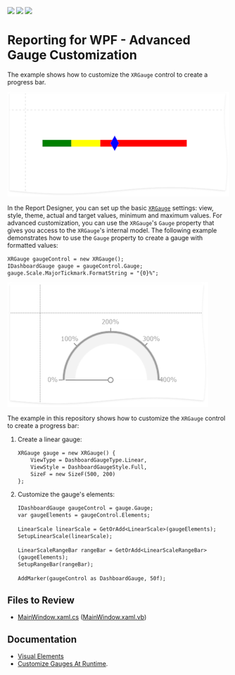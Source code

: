 <!-- default badges list -->
![](https://img.shields.io/endpoint?url=https://codecentral.devexpress.com/api/v1/VersionRange/315547201/22.2.2%2B)
[![](https://img.shields.io/badge/Open_in_DevExpress_Support_Center-FF7200?style=flat-square&logo=DevExpress&logoColor=white)](https://supportcenter.devexpress.com/ticket/details/T951947)
[![](https://img.shields.io/badge/📖_How_to_use_DevExpress_Examples-e9f6fc?style=flat-square)](https://docs.devexpress.com/GeneralInformation/403183)
<!-- default badges end -->
# Reporting for WPF - Advanced Gauge Customization

The example shows how to customize the `XRGauge` control to create a progress bar.

![](images/gauge-progress-bar.png)

In the Report Designer, you can set up the basic [`XRGauge`](https://docs.devexpress.com/XtraReports/DevExpress.XtraReports.UI.XRGauge) settings: view, style, theme, actual and target values, minimum and maximum values. For advanced customization, you can use the `XRGauge`'s
`Gauge` property that gives you access to the `XRGauge`'s internal model. The following example demonstrates how to use the `Gauge` property
to create a gauge with formatted values:

```
XRGauge gaugeControl = new XRGauge();
IDashboardGauge gauge = gaugeControl.Gauge;
gauge.Scale.MajorTickmark.FormatString = "{0}%";
```

![](images/create-gauge-in-code-example-2.png)

The example in this repository shows how to customize the `XRGauge` control to create a progress bar:

1. Create a linear gauge:

    ```
    XRGauge gauge = new XRGauge() {
        ViewType = DashboardGaugeType.Linear,
        ViewStyle = DashboardGaugeStyle.Full,
        SizeF = new SizeF(500, 200)
    };
    ```
2. Customize the gauge's elements:

    ```
    IDashboardGauge gaugeControl = gauge.Gauge;
    var gaugeElements = gaugeControl.Elements;

    LinearScale linearScale = GetOrAdd<LinearScale>(gaugeElements);
    SetupLinearScale(linearScale);

    LinearScaleRangeBar rangeBar = GetOrAdd<LinearScaleRangeBar>(gaugeElements);
    SetupRangeBar(rangeBar);

    AddMarker(gaugeControl as DashboardGauge, 50f);
    ```

## Files to Review

* [MainWindow.xaml.cs](CS/MainWindow.xaml.cs) ([MainWindow.xaml.vb](VB/MainWindow.xaml.vb))

## Documentation

- [Visual Elements](https://docs.devexpress.com/WindowsForms/18208/controls-and-libraries/gauges/concepts/visual-elements)
- [Customize Gauges At Runtime](https://docs.devexpress.com/WindowsForms/18249/controls-and-libraries/gauges/examples#at-runtime).
